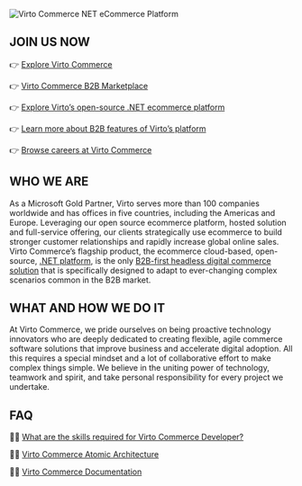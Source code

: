 
![Virto Commerce  NET eCommerce Platform](https://user-images.githubusercontent.com/7566324/171011661-e42f6b80-84f6-4447-9b6b-01b51347de95.png)

## JOIN US NOW
👉 [Explore Virto Commerce](https://virtocommerce.com/)

👉 [Virto Commerce B2B Marketplace](https://virtocommerce.com/solutions/marketplace)

👉 [Explore Virto’s open-source .NET ecommerce platform](https://virtocommerce.com/microsoft-ecommerce-platform)

👉 [Learn more about B2B features of Virto’s platform](https://virtocommerce.com/b2b-ecommerce-platform)

👉 [Browse careers at Virto Commerce](https://virtocommerce.com/career)

## WHO WE ARE
As a Microsoft Gold Partner, Virto serves more than 100 companies worldwide and has offices in five countries, including the Americas and Europe. Leveraging our open source ecommerce platform, hosted solution and full-service offering, our clients strategically use ecommerce to build stronger customer relationships and rapidly increase global online sales. Virto Commerce’s flagship product, the ecommerce cloud-based, open-source, [.NET platform](https://virtocommerce.com/microsoft-ecommerce-platform), is the only [B2B-first headless digital commerce solution](https://virtocommerce.com/headless-ecommerce) that is specifically designed to adapt to ever-changing complex scenarios common in the B2B market. 

## WHAT AND HOW WE DO IT
At Virto Commerce, we pride ourselves on being proactive technology innovators who are deeply dedicated to creating flexible, agile commerce software solutions that improve business and accelerate digital adoption. All this requires a special mindset and a lot of collaborative effort to make complex things simple. We believe in the uniting power of technology, teamwork and spirit, and take personal responsibility for every project we undertake.

## FAQ
👨‍💻 [What are the skills required for Virto Commerce Developer?](https://www.virtocommerce.org/t/what-are-the-skills-required-for-an-virto-commerce-developer/90)

👨‍💻 [Virto Commerce Atomic Architecture](https://www.virtocommerce.org/t/virto-commerce-atomic-architecture-in-actions/408)

👨‍💻 [Virto Commerce Documentation](https://docs.virtocommerce.org/) 
